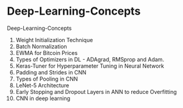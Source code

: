 # Deep-Learning-Concepts
Deep-Learning-Concepts

1. Weight Initialization Technique
2. Batch Normalization
3. EWMA for Bitcoin Prices
4. Types of Optimizers in DL - ADAgrad, RMSprop and Adam.
5. Keras-Tuner for Hyperparameter Tuning in Neural Network
6. Padding and Strides in CNN
7. Types of Pooling in CNN
8. LeNet-5 Architecture
9. Early Stopping and Dropout Layers in ANN to reduce Overfitting
10. CNN in deep learning
